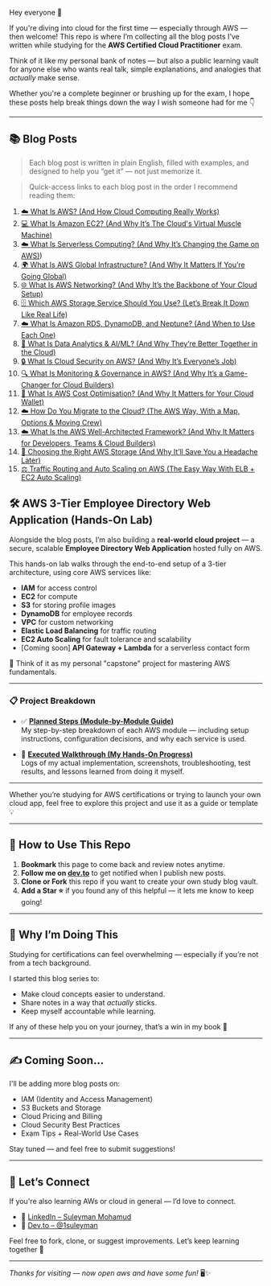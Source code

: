 Hey everyone 👋

If you're diving into cloud for the first time — especially through AWS — then welcome! This repo is where I’m collecting all the blog posts I’ve written while studying for the **AWS Certified Cloud Practitioner** exam.

Think of it like my personal bank of notes — but also a public learning vault for anyone else who wants real talk, simple explanations, and analogies that *actually* make sense.

Whether you're a complete beginner or brushing up for the exam, I hope these posts help break things down the way I wish someone had for me 👇

---

## 📚 Blog Posts

> Each blog post is written in plain English, filled with examples, and designed to help you “get it” — not just memorize it.

> Quick-access links to each blog post in the order I recommend reading them:

1. [☁️ What Is AWS? (And How Cloud Computing Really Works)](https://dev.to/1suleyman/what-is-aws-and-how-cloud-computing-really-works-44k8)
2. [💻 What Is Amazon EC2? (And Why It’s The Cloud's Virtual Muscle Machine)](https://dev.to/1suleyman/what-is-amazon-ec2-and-why-its-the-clouds-virtual-muscle-machine-1oj8)
3. [☁️ What Is Serverless Computing? (And Why It’s Changing the Game on AWS)](https://dev.to/1suleyman/what-is-serverless-computing-and-why-its-changing-the-game-on-aws-4g6a))
4. [🌍 What Is AWS Global Infrastructure? (And Why It Matters If You’re Going Global)](https://dev.to/1suleyman/what-is-aws-global-infrastructure-and-why-it-matters-if-youre-going-global-4a5f)
5. [🌐 What Is AWS Networking? (And Why It’s the Backbone of Your Cloud Setup)](https://dev.to/1suleyman/what-is-aws-networking-and-why-its-the-backbone-of-your-cloud-setup-2e63)
6. [🗄️ Which AWS Storage Service Should You Use? (Let’s Break It Down Like Real Life)](https://dev.to/1suleyman/which-aws-storage-service-should-you-use-lets-break-it-down-like-real-life-1n2m)
7. [☁️ What Is Amazon RDS, DynamoDB, and Neptune? (And When to Use Each One)](https://dev.to/1suleyman/what-is-amazon-rds-dynamodb-and-neptune-and-when-to-use-each-one-266b)
8. [🧠 What Is Data Analytics & AI/ML? (And Why They’re Better Together in the Cloud)](https://dev.to/1suleyman/what-is-data-analytics-aiml-and-why-theyre-better-together-in-the-cloud-31pb)
9. [🔒 What Is Cloud Security on AWS? (And Why It’s Everyone’s Job)](https://dev.to/1suleyman/what-is-cloud-security-on-aws-and-why-its-everyones-job-ge4)
10. [🔍 What Is Monitoring & Governance in AWS? (And Why It’s a Game-Changer for Cloud Builders)](https://dev.to/1suleyman/what-is-monitoring-governance-in-aws-and-why-its-a-game-changer-for-cloud-builders-40o4)
11. [💸 What Is AWS Cost Optimisation? (And Why It Matters for Your Cloud Wallet)](https://dev.to/1suleyman/what-is-aws-cost-optimisation-and-why-it-matters-for-your-cloud-wallet-1eep)
12. [☁️ How Do You Migrate to the Cloud? (The AWS Way, With a Map, Options & Moving Crew)](https://dev.to/1suleyman/how-do-you-migrate-to-the-cloud-the-aws-way-with-a-map-options-moving-crew-4i6)
13. [☁️ What Is the AWS Well-Architected Framework? (And Why It Matters for Developers, Teams & Cloud Builders)](https://dev.to/1suleyman/what-is-the-aws-well-architected-framework-and-why-it-matters-for-developers-teams-cloud-cmg)
14. [💾 Choosing the Right AWS Storage (And Why It’ll Save You a Headache Later)](https://dev.to/1suleyman/how-i-started-building-secure-cloud-apps-on-aws-and-what-i-learned-about-iam-ec2-and-root-386a)
15. [⚖️ Traffic Routing and Auto Scaling on AWS (The Easy Way With ELB + EC2 Auto Scaling)](https://dev.to/1suleyman/traffic-routing-and-auto-scaling-on-aws-the-easy-way-with-elb-ec2-auto-scaling-2k0e)

## 🛠️ AWS 3-Tier Employee Directory Web Application (Hands-On Lab)

Alongside the blog posts, I’m also building a **real-world cloud project** — a secure, scalable **Employee Directory Web Application** hosted fully on AWS.

This hands-on lab walks through the end-to-end setup of a 3-tier architecture, using core AWS services like:

- **IAM** for access control  
- **EC2** for compute  
- **S3** for storing profile images  
- **DynamoDB** for employee records  
- **VPC** for custom networking  
- **Elastic Load Balancing** for traffic routing  
- **EC2 Auto Scaling** for fault tolerance and scalability  
- [Coming soon] **API Gateway + Lambda** for a serverless contact form  

🧱 Think of it as my personal "capstone" project for mastering AWS fundamentals.

---

### 📋 Project Breakdown

- ✅ [**Planned Steps (Module-by-Module Guide)**](https://github.com/1suleyman/-AWS-Employee-Directory-Project-Hands-On-Lab-/blob/main/Content/planned.md)  
  My step-by-step breakdown of each AWS module — including setup instructions, configuration decisions, and why each service is used.

- 🚀 [**Executed Walkthrough (My Hands-On Progress)**](https://github.com/1suleyman/-AWS-Employee-Directory-Project-Hands-On-Lab-/blob/main/Content/executed.md)  
  Logs of my actual implementation, screenshots, troubleshooting, test results, and lessons learned from doing it myself.

---

Whether you’re studying for AWS certifications or trying to launch your own cloud app, feel free to explore this project and use it as a guide or template 💡

---

## 🔗 How to Use This Repo

1. **Bookmark** this page to come back and review notes anytime.
2. **Follow me on [dev.to](https://dev.to/YOUR_USERNAME)** to get notified when I publish new posts.
3. **Clone or Fork** this repo if you want to create your own study blog vault.
4. **Add a Star ⭐** if you found any of this helpful — it lets me know to keep going!

---

## 🧠 Why I’m Doing This

Studying for certifications can feel overwhelming — especially if you’re not from a tech background.

I started this blog series to:
- Make cloud concepts easier to understand.
- Share notes in a way that *actually* sticks.
- Keep myself accountable while learning.

If any of these help you on your journey, that’s a win in my book 🙌

---

## ✍️ Coming Soon...

I'll be adding more blog posts on:

- IAM (Identity and Access Management)
- S3 Buckets and Storage
- Cloud Pricing and Billing
- Cloud Security Best Practices
- Exam Tips + Real-World Use Cases

Stay tuned — and feel free to submit suggestions!

---

## 🤝 Let’s Connect

If you're also learning AWs or cloud in general — I’d love to connect.

- 💼 [LinkedIn – Suleyman Mohamud](https://www.linkedin.com/in/suleyman-m-a74768221)  
- 🧠 [Dev.to – @1suleyman](https://dev.to/1suleyman)

Feel free to fork, clone, or suggest improvements. Let’s keep learning together 🚀

---

_Thanks for visiting — now open aws and have some fun!_ 🖥️✨
